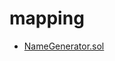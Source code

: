 # mapping

<!-- START_INDEX -->
- [NameGenerator.sol](./NameGenerator.sol/index.md)
<!-- END_INDEX -->
